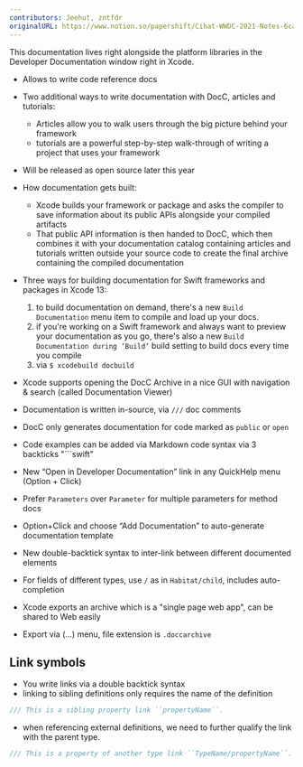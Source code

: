 ```yaml
---
contributors: Jeehut, zntfdr
originalURL: https://www.notion.so/papershift/Cihat-WWDC-2021-Notes-6cae8d046c17426f8dafddc00abdae29
---
```


This documentation lives right alongside the platform libraries in the Developer Documentation window right in Xcode. 

- Allows to write code reference docs
- Two additional ways to write documentation with DocC, articles and tutorials:
  - Articles allow you to walk users through the big picture behind your framework
  - tutorials are a powerful step-by-step walk-through of writing a project that uses your framework

- Will be released as open source later this year

- How documentation gets built:
  - Xcode builds your framework or package and asks the compiler to save information about its public APIs alongside your compiled artifacts
  - That public API information is then handed to DocC, which then combines it with your documentation catalog containing articles and tutorials written outside your source code to create the final archive containing the compiled documentation

- Three ways for building documentation for Swift frameworks and packages in Xcode 13:
  1. to build documentation on demand, there's a new `Build Documentation` menu item to compile and load up your docs.
  2. if you're working on a Swift framework and always want to preview your documentation as you go, there's also a new `Build Documentation during ‘Build’` build setting to build docs every time you compile
  3. via `$ xcodebuild docbuild`

- Xcode supports opening the DocC Archive in a nice GUI with navigation & search (called Documentation Viewer)
- Documentation is written in-source, via `///` doc comments
- DocC only generates documentation for code marked as `public` or `open`
- Code examples can be added via Markdown code syntax via 3 backticks "\`\`\`swift"
- New “Open in Developer Documentation” link in any QuickHelp menu (Option + Click)
- Prefer `Parameters` over `Parameter` for multiple parameters for method docs
- Option+Click and choose “Add Documentation” to auto-generate documentation template
- New double-backtick syntax to inter-link between different documented elements
- For fields of different types, use `/` as in `Habitat/child`, includes auto-completion
- Xcode exports an archive which is a "single page web app", can be shared to Web easily
- Export via (…) menu, file extension is `.doccarchive`

## Link symbols

- You write links via a double backtick syntax 
- linking to sibling definitions only requires the name of the definition

```swift
/// This is a sibling property link ``propertyName``.
```

- when referencing external definitions, we need to further qualify the link with the parent type. 

```swift
/// This is a property of another type link ``TypeName/propertyName``.
```
